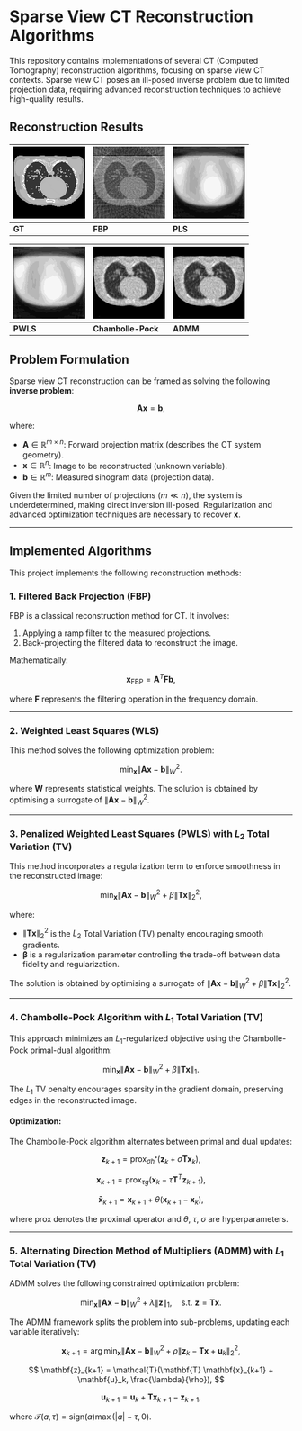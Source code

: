 # Sparse View CT Reconstruction Algorithms

This repository contains implementations of several CT (Computed Tomography) reconstruction algorithms, focusing on sparse view CT contexts. Sparse view CT poses an ill-posed inverse problem due to limited projection data, requiring advanced reconstruction techniques to achieve high-quality results. 

## Reconstruction Results

<div align="center">

| ![GT](assets/gt.png) | ![FBP](assets/fpb.png) | ![PLS](assets/wls.gif) |
|----------------------|------------------------|------------------------|
| **GT**               | **FBP**                | **PLS**                |

| ![PWLS](assets/pwls.gif) | ![Chambolle-Pock](assets/cp.gif) | ![ADMM](assets/admm.gif) |
|--------------------------|---------------------------------|--------------------------|
| **PWLS**                 | **Chambolle-Pock**             | **ADMM**                 |

</div>

## Problem Formulation

Sparse view CT reconstruction can be framed as solving the following **inverse problem**:

$$
\mathbf{A} \mathbf{x} = \mathbf{b},
$$

where:
- $\mathbf{A} \in \mathbb{R}^{m \times n}$: Forward projection matrix (describes the CT system geometry).
- $\mathbf{x} \in \mathbb{R}^n$: Image to be reconstructed (unknown variable).
- $\mathbf{b} \in \mathbb{R}^m$: Measured sinogram data (projection data).

Given the limited number of projections ($m \ll n$), the system is underdetermined, making direct inversion ill-posed. Regularization and advanced optimization techniques are necessary to recover $\mathbf{x}$.

---

## Implemented Algorithms

This project implements the following reconstruction methods:

### 1. **Filtered Back Projection (FBP)**

FBP is a classical reconstruction method for CT. It involves:
1. Applying a ramp filter to the measured projections.
2. Back-projecting the filtered data to reconstruct the image.

Mathematically:

$$
\mathbf{x}_{\text{FBP}} = \mathbf{A}^T \mathbf{F} \mathbf{b},
$$

where $\mathbf{F}$ represents the filtering operation in the frequency domain.

---

### 2. **Weighted Least Squares (WLS)**

This method solves the following optimization problem:

$$
\min_{\mathbf{x}} \|\mathbf{A} \mathbf{x} - \mathbf{b}\|_W^2.
$$

where $\mathbf{W}$ represents statistical weights. The solution is obtained by optimising a surrogate of $\|\mathbf{A} \mathbf{x} - \mathbf{b}\|_W^2$.

---

### 3. **Penalized Weighted Least Squares (PWLS) with $L_2$ Total Variation (TV)**

This method incorporates a regularization term to enforce smoothness in the reconstructed image:

$$
\min_{\mathbf{x}} \|\mathbf{A} \mathbf{x} - \mathbf{b}\|_W^2 + \beta \|\mathbf{T} \mathbf{x}\|_2^2,
$$

where:
- $\|\mathbf{T} \mathbf{x}\|_2^2$ is the $L_2$ Total Variation (TV) penalty encouraging smooth gradients.
- $\mathbf{\beta}$ is a regularization parameter controlling the trade-off between data fidelity and regularization.

The solution is obtained by optimising a surrogate of $\|\mathbf{A} \mathbf{x} - \mathbf{b}\|_W^2 + \beta \|\mathbf{T} \mathbf{x}\|_2^2$.

---

### 4. **Chambolle-Pock Algorithm with $L_1$ Total Variation (TV)**

This approach minimizes an $L_1$-regularized objective using the Chambolle-Pock primal-dual algorithm:

$$
\min_{\mathbf{x}} \|\mathbf{A} \mathbf{x} - \mathbf{b}\|_W^2 + \beta \|\mathbf{T} \mathbf{x}\|_1.
$$

The $L_1$ TV penalty encourages sparsity in the gradient domain, preserving edges in the reconstructed image.

#### Optimization:

The Chambolle-Pock algorithm alternates between primal and dual updates:

$$
\mathbf{z}_{k+1} = \text{prox}_{\sigma h^*}(\mathbf{z}_k + \sigma \mathbf{T} \mathbf{x}_k),
$$

$$
\mathbf{x}_{k+1} = \text{prox}_{\tau g}(\mathbf{x}_k - \tau \mathbf{T}^T \mathbf{z}_{k+1}),
$$

$$
\mathbf{\bar{x}}_{k+1} = \mathbf{x}_{k+1} + \theta  (\mathbf{x}_{k+1} - \mathbf{x}_{k}),
$$


where $\text{prox}$ denotes the proximal operator and $\theta$, $\tau$, $\sigma$ are hyperparameters.

---

### 5. **Alternating Direction Method of Multipliers (ADMM) with $L_1$ Total Variation (TV)**

ADMM solves the following constrained optimization problem:

$$
\min_{\mathbf{x}} \|\mathbf{A} \mathbf{x} - \mathbf{b}\|_W^2 + \lambda \|\mathbf{z}\|_1, \quad \text{s.t. } \mathbf{z} = \mathbf{T} \mathbf{x}.
$$

The ADMM framework splits the problem into sub-problems, updating each variable iteratively:


$$
\mathbf{x}_{k+1} = \arg\min_{\mathbf{x}} \|\mathbf{A} \mathbf{x} - \mathbf{b}\|_W^2 + \rho \|\mathbf{z}_k - \mathbf{T} \mathbf{x} + \mathbf{u}_k\|_2^2,
$$

$$
\mathbf{z}_{k+1} = \mathcal{T}(\mathbf{T} \mathbf{x}_{k+1} + \mathbf{u}_k, \frac{\lambda}{\rho}),
$$

$$
\mathbf{u}_{k+1} = \mathbf{u}_k + \mathbf{T} \mathbf{x}_{k+1} - \mathbf{z}_{k+1},
$$

where $\mathcal{T}(a, \tau) = \text{sign}(a) \max(|a| - \tau, 0)$.


